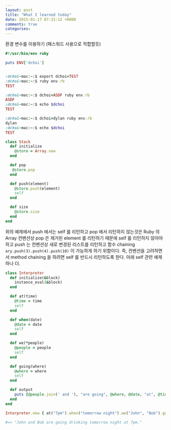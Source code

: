 ```yaml
---
layout: post
title: "What I learned today"
date: 2015-01-17 07:31:12 +0000
comments: true
categories: 
---
```


환경 변수를 이용하기 (패스워드 사용으로 적합할듯)
```ruby
#!/usr/bin/env ruby

puts ENV['dchoi']


:dchoi-mac:~:$ export dchoi=TEST
:dchoi-mac:~:$ ruby env.rb
TEST

:dchoi-mac:~:$ dchoi=ASDF ruby env.rb
ASDF
:dchoi-mac:~:$ echo $dchoi
TEST

:dchoi-mac:~:$ dchoi=dylan ruby env.rb
dylan
:dchoi-mac:~:$ echo $dchoi
TEST
```

```ruby
class Stack
  def initialize
    @store = Array.new
  end

  def pop
   @store.pop
  end

  def push(element)
    @store.push(element)
    self
  end

  def size
    @store.size
  end
end
```

위의 예제에서 push 에서는 self 를 리턴하고 pop 에서 리턴하지 않는것은 Ruby 의 Array 컨벤션상 pop 은 제거된 element 를 리턴하기 때문에 self 를 리턴하지 않아야 하고 push 는 컨벤션상 새로 변경된 리스트를 리턴하고 함수 chaining `ary.push(3).push(4).push(10)` 이 가능하게 하기 위함이다. 즉, 컨벤션을 고려하면서 method chaining 을 하려면 self 를 반드시 리턴하도록 한다. 아래 self 관련 예제 하나 더.

```ruby
class Interpreter
  def initialize(&block)
    instance_eval(&block)
  end

  def at(time)
    @time = time
    self
  end

  def when(date)
    @date = date
    self
  end

  def we(*people)
    @people = people
    self
  end

  def going(where)
    @where = where
    self
  end

  def output
    puts [@people.join(' and '), "are going", @where, @date, "at", @time].join(' ')
  end
end

Interpreter.new { at("7pm").when("tomorrow night").we("John", "Bob").going("drinking") }.output

#=> "John and Bob are going drinking tomorrow night at 7pm."
```
